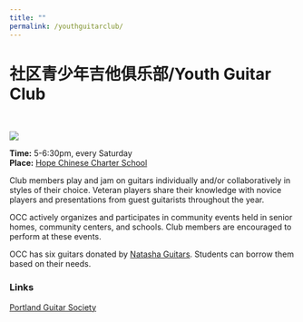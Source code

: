 ```yaml
---
title: ""
permalink: /youthguitarclub/
---
```


# 社区青少年吉他俱乐部/Youth Guitar Club  
<br>  

![](https://res.cloudinary.com/dhngj18do/image/upload/f_auto,q_auto/v1/images/activities/guitar_background1)

**Time:** 5-6:30pm, every Saturday   
**Place:** [Hope Chinese Charter School](https://hopeccs.org/)  

Club members play and jam on guitars individually and/or collaboratively in styles of their choice. Veteran players share their knowledge with novice players and presentations from guest guitarists throughout the year.

OCC actively organizes and participates in community events held in senior homes, community centers, and schools. Club members are encouraged to perform at these events.

OCC has six guitars donated by [Natasha Guitars](https://natashaguitar.com/). Students can borrow them based on their needs.

### Links

[Portland Guitar Society](https://www.pdxguitarsociety.org/)
